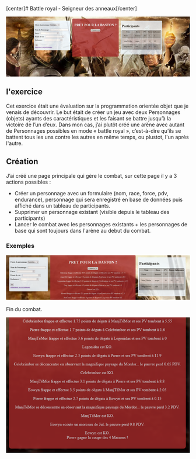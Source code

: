  [center]# Battle royal - Seigneur des anneaux[/center]

<img align="center" src="./images/SDA3.png">

## l'exercice
Cet exercice était une évaluation sur la programmation orientée objet que je venais de découvrir. Le but était de créer un jeu avec deux Personnages (objets) ayants des caractéristiques et les faisant se battre jusqu’à la victoire de l’un d’eux. Dans mon cas, j’ai plutôt créé une arène avec autant de Personnages possibles en mode « battle royal », c’est-à-dire qu’ils se battent tous les uns contre les autres en même temps, ou plustot, l'un après l'autre.

## Création
J’ai créé une page principale qui gère le combat, sur cette page il y a 3 actions possibles :
-	Créer un personnage avec un formulaire (nom, race, force, pdv, endurance), personnage qui sera enregistré en base de données puis affiché dans un tableau de participants.
-	Supprimer un personnage existant (visible depuis le tableau des participants)
-	Lancer le combat avec les personnages existants + les personnages de base qui sont toujours dans l'arène au debut du combat.

### Exemples 
<div style="align: center;">
 
 ![debut battle royal SDA](./images/SDA1.png)

 Fin du combat.

 ![fin du combat](./images/SDA2.png)
</div>
